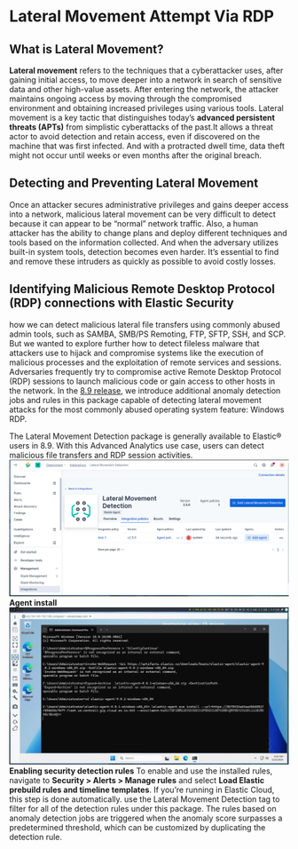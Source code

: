 # Lateral Movement Attempt Via RDP

## What is Lateral Movement?

  **Lateral movement** refers to the techniques that a cyberattacker uses, after gaining initial access, to move deeper into a network in search of sensitive data and other high-value assets. After entering the network, the attacker maintains ongoing access by moving through the compromised environment and obtaining increased privileges using various tools.
  Lateral movement is a key tactic that distinguishes today’s **advanced persistent threats (APTs)** from simplistic cyberattacks of the past.It allows a threat actor to avoid detection and retain access, even if discovered on the machine that was first infected. And with a protracted dwell time, data theft might not occur until weeks or even months after the original breach.

## Detecting and Preventing Lateral Movement

 Once an attacker secures administrative privileges and gains deeper access into a network, malicious lateral movement can be very difficult to detect because it can appear to be “normal” network traffic. Also, a human attacker has the ability to change plans and deploy different techniques and tools based on the information collected. And when the adversary utilizes built-in system tools, detection becomes even harder. It’s essential to find and remove these intruders as quickly as possible to avoid costly losses.
## Identifying Malicious Remote Desktop Protocol (RDP) connections with Elastic Security

   how we can detect malicious lateral file transfers using commonly abused admin tools,
   such as SAMBA, SMB/PS Remoting, FTP, SFTP, SSH, and SCP. But we wanted to explore further how to detect fileless malware that attackers use to hijack and compromise systems like the execution of malicious processes and the exploitation of remote services and sessions.
  Adversaries frequently try to compromise active Remote Desktop Protocol (RDP) sessions
   to launch malicious code or gain access to other hosts in the network. In the [8.9 release](https://www.elastic.co/blog/whats-new-elastic-security-8-9-0), we introduce additional anomaly detection jobs and rules in this package capable of detecting lateral movement attacks for the most commonly abused operating system feature: Windows RDP.  
   
   The Lateral Movement Detection package is generally available to Elastic® users in 8.9. With this Advanced Analytics use case, users can detect malicious file transfers and RDP session activities.
   ![Add Lateral Movement Dection](../../screenshots/Add-Lateral-inta.png)
   **Agent install**
   ![Agent Install](../../screenshots/lateral-agent-install.png)
**Enabling security detection rules**
To enable and use the installed rules, navigate to **Security > Alerts > Manage rules** and select **Load Elastic prebuild rules and timeline templates**. If you’re running in Elastic Cloud, this step is done automatically.
use the Lateral Movement Detection tag to filter for all of the detection rules under this package. The rules based on anomaly detection jobs are triggered when the anomaly score surpasses a predetermined threshold, which can be customized by duplicating the detection rule.
   